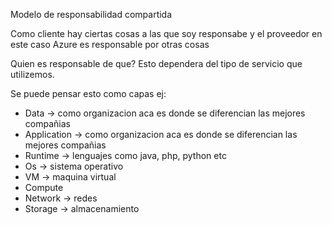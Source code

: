 Modelo de responsabilidad compartida

Como cliente hay ciertas cosas a las que soy responsabe
y el proveedor en este caso Azure es responsable por otras cosas

Quien es responsable de que?
Esto dependera del tipo de servicio que utilizemos.


Se puede pensar esto como capas ej:
- Data -> como organizacion aca es donde se diferencian las mejores compañias
- Application  -> como organizacion aca es donde se diferencian las mejores compañias
- Runtime -> lenguajes como java, php, python etc
- Os -> sistema operativo
- VM -> maquina virtual
- Compute
- Network -> redes
- Storage -> almacenamiento